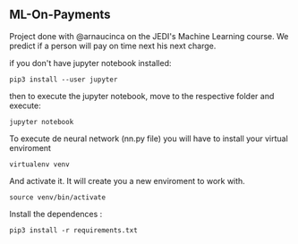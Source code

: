 ## ML-On-Payments

Project done with @arnaucinca on the JEDI's Machine Learning course.
We predict if a person will pay on time next his next charge.

if you don't have jupyter notebook installed:
```
pip3 install --user jupyter
```
then to execute the jupyter notebook, move to the respective folder and execute:

```
jupyter notebook
```
To execute de neural network (nn.py file) you will have to install your virtual enviroment

```
virtualenv venv
```
And activate it. It will create you a new enviroment to work with.
```
source venv/bin/activate
```

Install the dependences :
```
pip3 install -r requirements.txt
```

